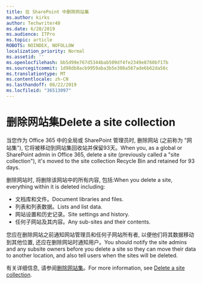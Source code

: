 ```yaml
---
title: 在 SharePoint 中删除网站集
ms.author: kirks
author: Techwriter40
ms.date: 6/20/2019
ms.audience: ITPro
ms.topic: article
ROBOTS: NOINDEX, NOFOLLOW
localization_priority: Normal
ms.assetid: ''
ms.openlocfilehash: bb5d99e767d5344bab509df4fe2349e8760bf17b
ms.sourcegitcommit: 1d98db8acb9959aba3b5e308a567ade6b62da56c
ms.translationtype: MT
ms.contentlocale: zh-CN
ms.lasthandoff: 08/22/2019
ms.locfileid: "36513097"
---
```

# <a name="delete-a-site-collection"></a><span data-ttu-id="a332c-102">删除网站集</span><span class="sxs-lookup"><span data-stu-id="a332c-102">Delete a site collection</span></span>

<span data-ttu-id="a332c-103">当您作为 Office 365 中的全局或 SharePoint 管理员时, 删除网站 (之前称为 "网站集"), 它将被移动到网站集回收站并保留93天。</span><span class="sxs-lookup"><span data-stu-id="a332c-103">When you, as a global or SharePoint admin in Office 365, delete a site (previously called a "site collection"), it's moved to the site collection Recycle Bin and retained for 93 days.</span></span> 

<span data-ttu-id="a332c-104">删除网站时, 将删除该网站中的所有内容, 包括:</span><span class="sxs-lookup"><span data-stu-id="a332c-104">When you delete a site, everything within it is deleted including:</span></span>

- <span data-ttu-id="a332c-105">文档库和文件。</span><span class="sxs-lookup"><span data-stu-id="a332c-105">Document libraries and files.</span></span>
- <span data-ttu-id="a332c-106">列表和列表数据。</span><span class="sxs-lookup"><span data-stu-id="a332c-106">Lists and list data.</span></span>
- <span data-ttu-id="a332c-107">网站设置和历史记录。</span><span class="sxs-lookup"><span data-stu-id="a332c-107">Site settings and history.</span></span>
- <span data-ttu-id="a332c-108">任何子网站及其内容。</span><span class="sxs-lookup"><span data-stu-id="a332c-108">Any sub-sites and their contents.</span></span>

<span data-ttu-id="a332c-109">您应在删除网站之前通知网站管理员和任何子网站所有者, 以便他们将其数据移动到其他位置, 还应在删除网站时通知用户。</span><span class="sxs-lookup"><span data-stu-id="a332c-109">You should notify the site admins and any subsite owners before you delete a site so they can move their data to another location, and also tell users when the sites will be deleted.</span></span> 

<span data-ttu-id="a332c-110">有关详细信息, 请参阅[删除网站集](https://docs.microsoft.com/sharepoint/delete-site-collection)。</span><span class="sxs-lookup"><span data-stu-id="a332c-110">For more information, see [Delete a site collection](https://docs.microsoft.com/sharepoint/delete-site-collection).</span></span> 